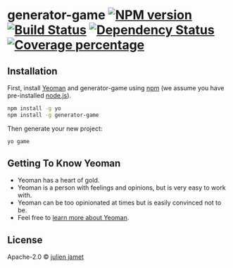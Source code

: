 # generator-game [![NPM version][npm-image]][npm-url] [![Build Status][travis-image]][travis-url] [![Dependency Status][daviddm-image]][daviddm-url] [![Coverage percentage][coveralls-image]][coveralls-url]
> 

## Installation

First, install [Yeoman](http://yeoman.io) and generator-game using [npm](https://www.npmjs.com/) (we assume you have pre-installed [node.js](https://nodejs.org/)).

```bash
npm install -g yo
npm install -g generator-game
```

Then generate your new project:

```bash
yo game
```

## Getting To Know Yeoman

 * Yeoman has a heart of gold.
 * Yeoman is a person with feelings and opinions, but is very easy to work with.
 * Yeoman can be too opinionated at times but is easily convinced not to be.
 * Feel free to [learn more about Yeoman](http://yeoman.io/).

## License

Apache-2.0 © [julien jamet]()


[npm-image]: https://badge.fury.io/js/generator-game.svg
[npm-url]: https://npmjs.org/package/generator-game
[travis-image]: https://travis-ci.org/jamet-julien/generator-game.svg?branch=master
[travis-url]: https://travis-ci.org/jamet-julien/generator-game
[daviddm-image]: https://david-dm.org/jamet-julien/generator-game.svg?theme=shields.io
[daviddm-url]: https://david-dm.org/jamet-julien/generator-game
[coveralls-image]: https://coveralls.io/repos/jamet-julien/generator-game/badge.svg
[coveralls-url]: https://coveralls.io/r/jamet-julien/generator-game
